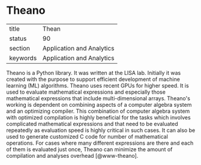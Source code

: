 # Theano


|          |                           |
| -------- | ------------------------- |
| title    | Thean                     | 
| status   | 90                        |
| section  | Application and Analytics |
| keywords | Application and Analytics |


    
Theano is a Python library. It was written at the LISA lab.  Initially
it was created with the purpose to support efficient development of
machine learning (ML) algorithms.  Theano uses recent GPUs for higher
speed.  It is used to evaluate mathematical expressions and especially
those mathematical expressions that include multi-dimensional arrays.
Theano's working is dependent on combining aspects of a computer
algebra system and an optimizing compiler.  This combination of
computer algebra system with optimized compilation is highly
beneficial for the tasks which involves complicated mathematical
expressions and that need to be evaluated repeatedly as evaluation
speed is highly critical in such cases.  It can also be used to
generate customized C code for number of mathematical operations.  For
cases where many different expressions are there and each of them is
evaluated just once, Theano can minimize the amount of compilation and
analyses overhead [@www-theano].
    
